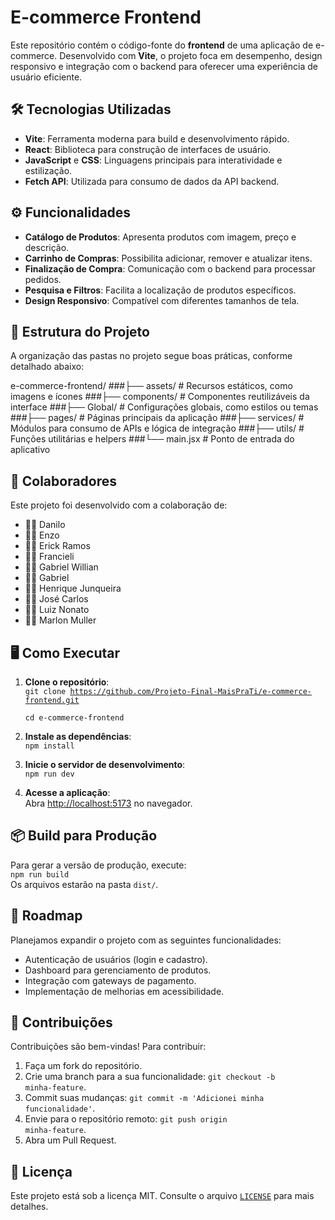 # E-commerce Frontend

Este repositório contém o código-fonte do **frontend** de uma aplicação de e-commerce. Desenvolvido com **Vite**, o projeto foca em desempenho, design responsivo e integração com o backend para oferecer uma experiência de usuário eficiente.

## 🛠️ Tecnologias Utilizadas

- **Vite**: Ferramenta moderna para build e desenvolvimento rápido.
- **React**: Biblioteca para construção de interfaces de usuário.
- **JavaScript** e **CSS**: Linguagens principais para interatividade e estilização.
- **Fetch API**: Utilizada para consumo de dados da API backend.

## ⚙️ Funcionalidades

- **Catálogo de Produtos**: Apresenta produtos com imagem, preço e descrição.
- **Carrinho de Compras**: Possibilita adicionar, remover e atualizar itens.
- **Finalização de Compra**: Comunicação com o backend para processar pedidos.
- **Pesquisa e Filtros**: Facilita a localização de produtos específicos.
- **Design Responsivo**: Compatível com diferentes tamanhos de tela.

## 📂 Estrutura do Projeto

A organização das pastas no projeto segue boas práticas, conforme detalhado abaixo:

e-commerce-frontend/ 
###├── assets/ # Recursos estáticos, como imagens e ícones
###├── components/ # Componentes reutilizáveis da interface
###├── Global/ # Configurações globais, como estilos ou temas
###├── pages/ # Páginas principais da aplicação
###├── services/ # Módulos para consumo de APIs e lógica de integração
###├── utils/ # Funções utilitárias e helpers
###└── main.jsx # Ponto de entrada do aplicativo

## 👥 Colaboradores

Este projeto foi desenvolvido com a colaboração de:

- 👨‍💻 Danilo  
- 👨‍💻 Enzo  
- 👨‍💻 Erick Ramos  
- 👩‍💻 Francieli  
- 👨‍💻 Gabriel Willian  
- 👨‍💻 Gabriel  
- 👨‍💻 Henrique Junqueira  
- 👨‍💻 José Carlos  
- 👨‍💻 Luiz Nonato  
- 👨‍💻 Marlon Muller  

## 🖥️ Como Executar

1. **Clone o repositório**:  
   <code>git clone https://github.com/Projeto-Final-MaisPraTi/e-commerce-frontend.git  
   cd e-commerce-frontend</code>

2. **Instale as dependências**:  
   <code>npm install</code>

3. **Inicie o servidor de desenvolvimento**:  
   <code>npm run dev</code>

4. **Acesse a aplicação**:  
   Abra [http://localhost:5173](http://localhost:5173) no navegador.

## 📦 Build para Produção

Para gerar a versão de produção, execute:  
<code>npm run build</code>  
Os arquivos estarão na pasta <code>dist/</code>.

## 🚀 Roadmap

Planejamos expandir o projeto com as seguintes funcionalidades:
- Autenticação de usuários (login e cadastro).
- Dashboard para gerenciamento de produtos.
- Integração com gateways de pagamento.
- Implementação de melhorias em acessibilidade.

## 🤝 Contribuições

Contribuições são bem-vindas! Para contribuir:
1. Faça um fork do repositório.
2. Crie uma branch para a sua funcionalidade: <code>git checkout -b minha-feature</code>.
3. Commit suas mudanças: <code>git commit -m 'Adicionei minha funcionalidade'</code>.
4. Envie para o repositório remoto: <code>git push origin minha-feature</code>.
5. Abra um Pull Request.

## 📜 Licença

Este projeto está sob a licença MIT. Consulte o arquivo <code>[LICENSE](LICENSE)</code> para mais detalhes.
